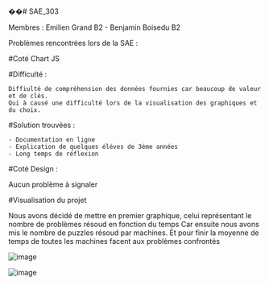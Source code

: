 ��#   S A E _ 3 0 3 

Membres : Emilien Grand B2 - Benjamin Boisedu B2 

Problèmes rencontrées lors de la SAE : 

#Coté Chart JS 

  #Difficulté : 
  
    Diffiulté de compréhension des données fournies car beaucoup de valeur et de clés. 
    Qui à causé une difficulté lors de la visualisation des graphiques et du choix. 

  #Solution trouvées : 

    - Documentation en ligne
    - Explication de quelques éléves de 3ème années
    - Long temps de réflexion


#Coté Design : 

Aucun problème à signaler 

#Visualisation du projet 

Nous avons décidé de mettre en premier graphique, celui représentant le nombre de problèmes résoud en fonction du temps 
Car ensuite nous avons mis le nombre de puzzles résoud par machines. 
Et pour finir la moyenne de temps de toutes les machines facent aux problèmes confrontés 


 ![image](https://github.com/BenjaminBoisedu/SAE_303/assets/99210381/547f5a3d-c8e4-49d8-9998-71cec4c18be1)

 ![image](https://github.com/BenjaminBoisedu/SAE_303/assets/99210381/061ea87b-fc2a-45bf-a8b1-306c8d5dafa8)
